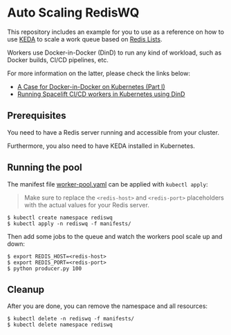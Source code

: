 # Auto Scaling RedisWQ

This repository includes an example for you to use as a reference on how to use [KEDA](https://keda.sh/) to scale a 
work queue based on [Redis Lists](https://redis.io/docs/data-types/lists/).

Workers use Docker-in-Docker (DinD) to run any kind of workload, such as Docker builds, CI/CD pipelines, etc.

For more information on the latter, please check the links below:

* [A Case for Docker-in-Docker on Kubernetes (Part I)](https://applatix.com/case-docker-docker-kubernetes-part/)
* [Running Spacelift CI/CD workers in Kubernetes using DinD](https://spacelift.io/blog/ci-cd-workers-in-kubernetes-dind)

## Prerequisites

You need to have a Redis server running and accessible from your cluster.

Furthermore, you also need to have KEDA installed in Kubernetes.

## Running the pool

The manifest file [worker-pool.yaml](manifests/worker-pool.yaml) can be applied with `kubectl apply`:

> Make sure to replace the `<redis-host>` and `<redis-port>` placeholders with the actual values for your Redis server.

```shell
$ kubectl create namespace rediswq
$ kubectl apply -n rediswq -f manifests/
```

Then add some jobs to the queue and watch the workers pool scale up and down:

```shell
$ export REDIS_HOST=<redis-host>
$ export REDIS_PORT=<redis-port>
$ python producer.py 100
```

## Cleanup

After you are done, you can remove the namespace and all resources:

```shell
$ kubectl delete -n rediswq -f manifests/ 
$ kubectl delete namespace rediswq
```
